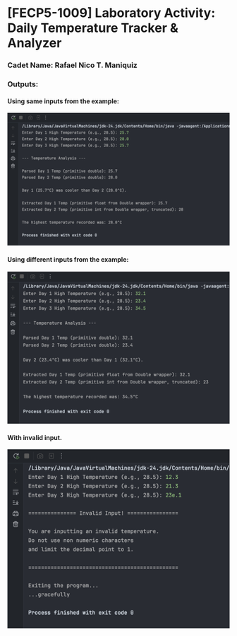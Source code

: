 # [FECP5-1009] Laboratory Activity: Daily Temperature Tracker & Analyzer

### Cadet Name: Rafael Nico T. Maniquiz

### Outputs:

#### Using same inputs from the example:
<img src="https://github.com/rick-maniquiz/JC-WrapperClasses-TemperatureAnalyzer/blob/db3d86de36cbf37f52dab6cb9a5f27b97398edf1/screenshots/screenshot1.png"/>

#### Using different inputs from the example:
<img src="https://github.com/rick-maniquiz/JC-WrapperClasses-TemperatureAnalyzer/blob/db3d86de36cbf37f52dab6cb9a5f27b97398edf1/screenshots/screenshot2.png"/>

#### With invalid input.
<img src="https://github.com/rick-maniquiz/JC-WrapperClasses-TemperatureAnalyzer/blob/db3d86de36cbf37f52dab6cb9a5f27b97398edf1/screenshots/screenshot3.png"/>
